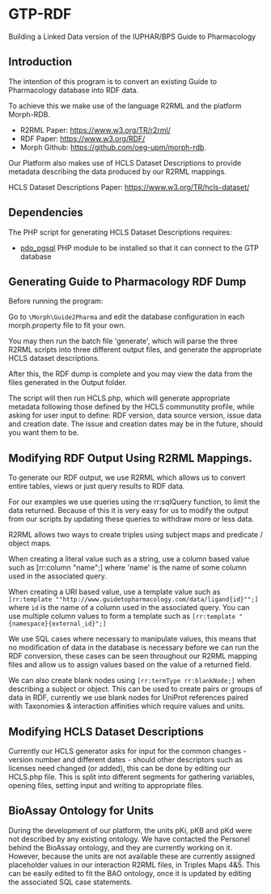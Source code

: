 # GTP-RDF
Building a Linked Data version of the IUPHAR/BPS Guide to Pharmacology

## Introduction
The intention of this program is to convert an existing Guide to Pharmacology database into RDF data.

To achieve this we make use of the language R2RML and the platform Morph-RDB.
- R2RML Paper: https://www.w3.org/TR/r2rml/
- RDF Paper: https://www.w3.org/RDF/
- Morph Github: https://github.com/oeg-upm/morph-rdb.

Our Platform also makes use of HCLS Dataset Descriptions to provide metadata describing the data produced
by our R2RML mappings.

HCLS Dataset Descriptions Paper: https://www.w3.org/TR/hcls-dataset/

## Dependencies

The PHP script for generating HCLS Dataset Descriptions requires:
- [pdo_pgsql](http://php.net/manual/en/ref.pdo-pgsql.php) PHP module to be installed so that it can connect to the GTP database

## Generating Guide to Pharmacology RDF Dump

Before running the program:

Go to ```\Morph\Guide2Pharma``` and edit the database configuration in each morph.property file to fit your own.

You may then run the batch file 'generate', which will parse the three R2RML scripts into three different output files,
and generate the appropriate HCLS dataset descriptions.

After this, the RDF dump is complete and you may view the data from the files generated in the Output folder.

The script will then run HCLS.php, which will generate appropriate metadata following those defined by the HCLS communutity
profile, while asking for user input to define: RDF version, data source version, issue data and creation date.
The issue and creation dates may be in the future, should you want them to be.


## Modifying RDF Output Using R2RML Mappings.

To generate our RDF output, we use R2RML which allows us to convert entire tables, views or just query results to RDF data.

For our examples we use queries using the rr:sqlQuery function, to limit the data returned. Because of this it is very easy
for us to modify the output from our scripts by updating these queries to withdraw more or less data.

R2RML allows two ways to create triples using subject maps and predicate / object maps.

When creating a literal value such as a string, use a column based value such as [rr:column "name";] where 'name' is the name of some column
used in the associated query.

When creating a URI based value, use a template value such as ```[rr:template ""http://www.guidetopharmacology.com/data/ligand{id}"";]``` where ```id```
is the name of a column used in the associated query. You can use multiple column values to form a template such as ```[rr:template "{namespace}{external_id}";]```

We use SQL cases where necessary to manipulate values, this means that no modification of data in the database is necessary before we can run the RDF conversion,
these cases can be seen throughout our R2RML mapping files and allow us to assign values based on the value of a returned field.

We can also create blank nodes using ```[rr:termType rr:blankNode;]``` when describing a subject or object. This can be used to create pairs or groups of data
in RDF, currently we use blank nodes for UniProt references paired with Taxonomies & interaction affinities which require values and units.


## Modifying HCLS Dataset Descriptions

Currently our HCLS generator asks for input for the common changes - version number and different dates - should other
descriptors such as licenses need changed (or added), this can be done by editing our HCLS.php file. This is split into different
segments for gathering variables, opening files, setting input and writing to appropriate files.


## BioAssay Ontology for Units

During the development of our platform, the units pKi, pKB and pKd were not described by any existing ontology. We have contacted the
Personel behind the BioAssay ontology, and they are currently working on it. However, because the units are not available these are currently assigned
placeholder values in our interaction R2RML files, in Triples Maps 4&5. This can be easily edited to fit the BAO ontology, once it is updated by editing
the associated SQL case statements.

